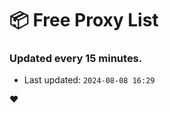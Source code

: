 # :package: Free Proxy List
### Updated every 15 minutes.

- Last updated: `2024-08-08 16:29`

:heart:
